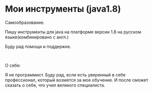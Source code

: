 # Мои инструменты (java1.8)

<p>Самообразование.</p>
<p>Пишу инструменты для java на платформе версии 1.8 на русском языке(комбинировано с англ.)</p>
<p>Буду рад помощи и поддержке.</p>
</br>
<p>О себе:</p>
<p>Я не программист. Буду рад, если есть уверенный в себе профессионал, который возмется за мое обучение. И после сможет сказать о себе, что учил великого специалиста.</p>
